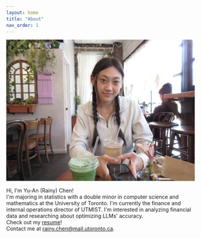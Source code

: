```yaml
---
layout: home
title: "About"
nav_order: 1
---
```

<img src="/assets/img/profile.jpg" class="profile-pic" alt="Rainy Chen">

Hi, I'm Yu-An (Rainy) Chen!  
I'm majoring in statistics with a double minor in computer science and mathematics at the University of Toronto. I'm currently the finance and internal operations director of UTMIST. I'm interested in analyzing financial data and researching about optimizing LLMs' accuracy.  
Check out my [resume](https://dochub.com/rainychen8-5/r4D6EkZVZ4JdJG9RpQXW7O/chen-yu-an-resume-pdf?dt=RvgcCPG_TDZpquUsTdXb)!  
Contact me at rainy.chen@mail.utoronto.ca. 
